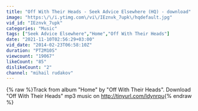 ```yaml
---
title: "Off With Their Heads - Seek Advice Elsewhere (HQ) - download"
image: "https:\/\/i.ytimg.com\/vi\/IEznvk_7upk\/hqdefault.jpg"
vid_id: "IEznvk_7upk"
categories: "Music"
tags: ["Seek Advice Elsewhere","Home","Off With Their Heads"]
date: "2021-11-10T02:56:29+03:00"
vid_date: "2014-02-23T06:58:10Z"
duration: "PT2M10S"
viewcount: "19067"
likeCount: "85"
dislikeCount: "2"
channel: "mihail rudakov"
---
```

{% raw %}Track from album &quot;Home&quot; by &quot;Off With Their Heads&quot;. Download &quot;Off With Their Heads&quot; mp3 music on <a rel="nofollow" target="blank" href="http://tinyurl.com/ldynrpu">http://tinyurl.com/ldynrpu</a>{% endraw %}
